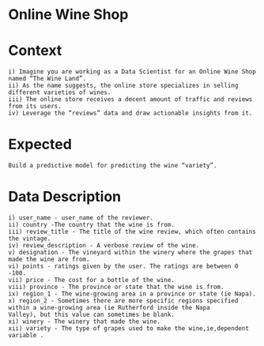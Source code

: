 # Online Wine Shop

# Context 
	i) Imagine you are working as a Data Scientist for an Online Wine Shop named “The Wine Land”.
	ii) As the name suggests, the online store specializes in selling different varieties of wines.
	iii) The online store receives a decent amount of traffic and reviews from its users.
	iv) Leverage the “reviews” data and draw actionable insights from it.

# Expected 
	Build a predictive model for predicting the wine “variety”. 

# Data Description 
	i) user_name - user_name of the reviewer.
	ii) country -The country that the wine is from.
	iii) review_title - The title of the wine review, which often contains the vintage.
	iv) review_description - A verbose review of the wine.
	v) designation - The vineyard within the winery where the grapes that made the wine are from.
	vi) points - ratings given by the user. The ratings are between 0 -100.
	vii) price - The cost for a bottle of the wine.
	viii) province - The province or state that the wine is from.
	ix) region_1 - The wine-growing area in a province or state (ie Napa).
	x) region_2 - Sometimes there are more specific regions specified within a wine-growing area (ie Rutherford inside the Napa                               Valley), but this value can sometimes be blank.
	xi) winery - The winery that made the wine.
	xii) variety - The type of grapes used to make the wine,ie,dependent variable .
